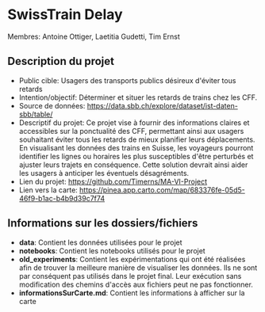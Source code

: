 # SwissTrain Delay

Membres: Antoine Ottiger, Laetitia Gudetti, Tim Ernst

## Description du projet

- Public cible: Usagers des transports publics désireux d'éviter tous retards
- Intention/objectif: Déterminer et situer les retards de trains chez les CFF.
- Source de données: https://data.sbb.ch/explore/dataset/ist-daten-sbb/table/
- Descriptif du projet: Ce projet vise à fournir des informations claires et accessibles sur la ponctualité des CFF, permettant ainsi aux usagers souhaitant éviter tous les retards de mieux planifier leurs déplacements. En visualisant les données des trains en Suisse, les voyageurs pourront identifier les lignes ou horaires les plus susceptibles d'être perturbés et ajuster leurs trajets en conséquence. Cette solution devrait ainsi aider les usagers à anticiper les éventuels désagréments.
- Lien du projet: https://github.com/Timerns/MA-VI-Project
- Lien vers la carte: https://pinea.app.carto.com/map/683376fe-05d5-46f9-b1ac-b4b9d39c7f74

## Informations sur les dossiers/fichiers

- **data**: Contient les données utilisées pour le projet
- **notebooks**: Contient les notebooks utilisés pour le projet
- **old_experiments**: Contient les expérimentations qui ont été réalisées afin de trouver la meilleure manière de visualiser les données. Ils ne sont par conséquent pas utilisés dans le projet final. Leur exécution sans modification des chemins d'accès aux fichiers peut ne pas fonctionner.
- **informationsSurCarte.md**: Contient les informations à afficher sur la carte